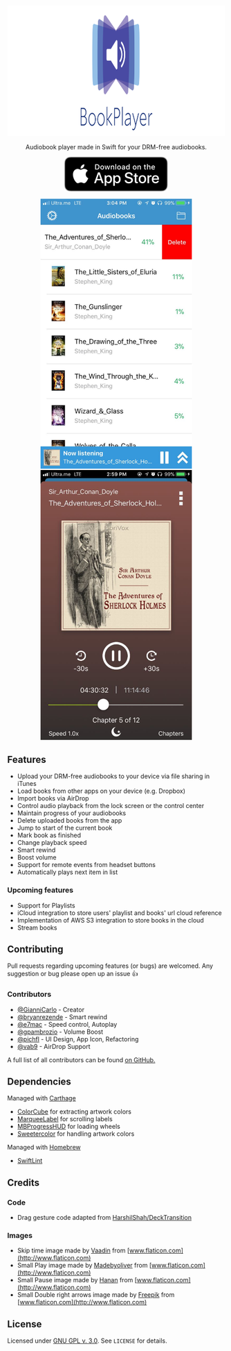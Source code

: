 <img src="./.github/readme-header.png" alt="BookPlayer" width="888" height="300">
<p align="center">Audiobook player made in Swift for your DRM-free audiobooks.</p>
<p align="center">
    <a href="https://itunes.apple.com/us/app/bookplayer-audio-book-player/id1138219998?ls=1&amp;mt=8">
        <img src="./.github/app-store-badge.svg" alt="Download on the App Store">
    </a>
</p>
<p align="center">
    <img src="./.github/list_screenshot.png" width="350" />
    <img src="./.github/player_screenshot.png" width="350" />
</p>

## Features

- Upload your DRM-free audiobooks to your device via file sharing in iTunes
- Load books from other apps on your device (e.g. Dropbox)
- Import books via AirDrop
- Control audio playback from the lock screen or the control center
- Maintain progress of your audiobooks
- Delete uploaded books from the app
- Jump to start of the current book
- Mark book as finished
- Change playback speed
- Smart rewind
- Boost volume
- Support for remote events from headset buttons
- Automatically plays next item in list

### Upcoming features

- Support for Playlists
- iCloud integration to store users' playlist and books' url cloud reference
- Implementation of AWS S3 integration to store books in the cloud
- Stream books

## Contributing

Pull requests regarding upcoming features (or bugs) are welcomed. Any suggestion or bug please open up an issue 👍

### Contributors

- [@GianniCarlo](https://github.com/GianniCarlo) - Creator
- [@bryanrezende](https://github.com/bryanrezende) - Smart rewind
- [@e7mac](https://github.com/e7mac) - Speed control, Autoplay
- [@gpambrozio](https://github.com/gpambrozio) - Volume Boost
- [@pichfl](https://github.com/pichfl) - UI Design, App Icon, Refactoring
- [@vab9](https://github.com/vab9) - AirDrop Support

A full list of all contributors can be found [on GitHub.](https://github.com/GianniCarlo/Audiobook-Player/graphs/contributors)

## Dependencies

Managed with [Carthage](https://github.com/Carthage/Carthage)

- [ColorCube](https://github.com/pixelogik/ColorCube) for extracting artwork colors
- [MarqueeLabel](https://github.com/cbpowell/MarqueeLabel) for scrolling labels
- [MBProgressHUD](https://github.com/jdg/MBProgressHUD) for loading wheels
- [Sweetercolor](https://github.com/jathu/sweetercolor) for handling artwork colors

Managed with [Homebrew](https://brew.sh)

- [SwiftLint](https://github.com/realm/SwiftLint)

## Credits

### Code

- Drag gesture code adapted from [HarshilShah/DeckTransition](https://github.com/HarshilShah/DeckTransition)

### Images

- Skip time image made by [Vaadin](http://www.flaticon.com/authors/vaadin) from [www.flaticon.com](http://www.flaticon.com)
- Small Play image made by [Madebyoliver](http://www.flaticon.com/authors/madebyoliver) from [www.flaticon.com](http://www.flaticon.com)
- Small Pause image made by [Hanan](http://www.flaticon.com/authors/hanan) from [www.flaticon.com](http://www.flaticon.com)
- Small Double right arrows image made by [Freepik](http://www.flaticon.com/authors/freepik) from [www.flaticon.com](http://www.flaticon.com)

## License

Licensed under [GNU GPL v. 3.0](https://opensource.org/licenses/GPL-3.0). See `LICENSE` for details.
